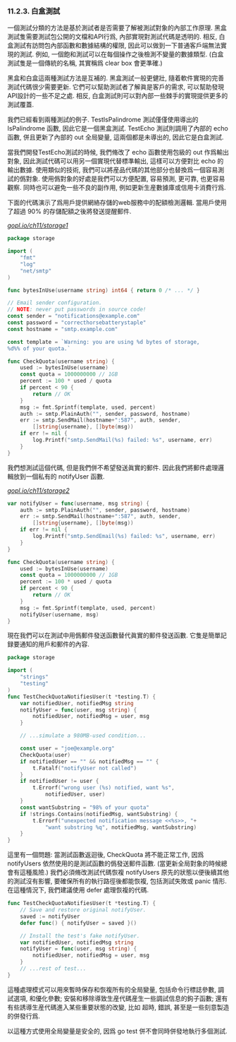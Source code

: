 ### 11.2.3. 白盒測試


一個測試分類的方法是基於測試者是否需要了解被測試對象的內部工作原理. 黑盒測試隻需要測試包公開的文檔和API行爲, 內部實現對測試代碼是透明的. 相反, 白盒測試有訪問包內部函數和數據結構的權限, 因此可以做到一下普通客戶端無法實現的測試. 例如, 一個飽和測試可以在每個操作之後檢測不變量的數據類型. (白盒測試隻是一個傳統的名稱, 其實稱爲 clear box 會更準確.)

黑盒和白盒這兩種測試方法是互補的. 黑盒測試一般更健壯, 隨着軟件實現的完善測試代碼很少需要更新. 它們可以幫助測試者了解眞是客戶的需求, 可以幫助發現API設計的一些不足之處. 相反, 白盒測試則可以對內部一些棘手的實現提供更多的測試覆蓋.

我們已經看到兩種測試的例子. TestIsPalindrome 測試僅僅使用導出的 IsPalindrome 函數, 因此它是一個黑盒測試. TestEcho 測試則調用了內部的 echo 函數, 併且更新了內部的 out 全局變量, 這兩個都是未導出的, 因此它是白盒測試.

當我們開發TestEcho測試的時候, 我們脩改了 echo 函數使用包級的 out 作爲輸出對象, 因此測試代碼可以用另一個實現代替標準輸出, 這樣可以方便對比 echo 的輸出數據. 使用類似的技術, 我們可以將産品代碼的其他部分也替換爲一個容易測試的僞對象. 使用僞對象的好處是我們可以方便配置, 容易預測, 更可靠, 也更容易觀察. 同時也可以避免一些不良的副作用, 例如更新生産數據庫或信用卡消費行爲.

下面的代碼演示了爲用戶提供網絡存儲的web服務中的配額檢測邏輯. 當用戶使用了超過 90% 的存儲配額之後將發送提醒郵件.

<u><i>gopl.io/ch11/storage1</i></u>
```Go
package storage

import (
	"fmt"
	"log"
	"net/smtp"
)

func bytesInUse(username string) int64 { return 0 /* ... */ }

// Email sender configuration.
// NOTE: never put passwords in source code!
const sender = "notifications@example.com"
const password = "correcthorsebatterystaple"
const hostname = "smtp.example.com"

const template = `Warning: you are using %d bytes of storage,
%d%% of your quota.`

func CheckQuota(username string) {
	used := bytesInUse(username)
	const quota = 1000000000 // 1GB
	percent := 100 * used / quota
	if percent < 90 {
		return // OK
	}
	msg := fmt.Sprintf(template, used, percent)
	auth := smtp.PlainAuth("", sender, password, hostname)
	err := smtp.SendMail(hostname+":587", auth, sender,
		[]string{username}, []byte(msg))
	if err != nil {
		log.Printf("smtp.SendMail(%s) failed: %s", username, err)
	}
}
```

我們想測試這個代碼, 但是我們併不希望發送眞實的郵件. 因此我們將郵件處理邏輯放到一個私有的 notifyUser 函數.

<u><i>gopl.io/ch11/storage2</i></u>
```Go
var notifyUser = func(username, msg string) {
	auth := smtp.PlainAuth("", sender, password, hostname)
	err := smtp.SendMail(hostname+":587", auth, sender,
		[]string{username}, []byte(msg))
	if err != nil {
		log.Printf("smtp.SendEmail(%s) failed: %s", username, err)
	}
}

func CheckQuota(username string) {
	used := bytesInUse(username)
	const quota = 1000000000 // 1GB
	percent := 100 * used / quota
	if percent < 90 {
		return // OK
	}
	msg := fmt.Sprintf(template, used, percent)
	notifyUser(username, msg)
}
```

現在我們可以在測試中用僞郵件發送函數替代眞實的郵件發送函數. 它隻是簡單記録要通知的用戶和郵件的內容.

```Go
package storage

import (
	"strings"
	"testing"
)
func TestCheckQuotaNotifiesUser(t *testing.T) {
	var notifiedUser, notifiedMsg string
	notifyUser = func(user, msg string) {
		notifiedUser, notifiedMsg = user, msg
	}

	// ...simulate a 980MB-used condition...

	const user = "joe@example.org"
	CheckQuota(user)
	if notifiedUser == "" && notifiedMsg == "" {
		t.Fatalf("notifyUser not called")
	}
	if notifiedUser != user {
		t.Errorf("wrong user (%s) notified, want %s",
			notifiedUser, user)
	}
	const wantSubstring = "98% of your quota"
	if !strings.Contains(notifiedMsg, wantSubstring) {
		t.Errorf("unexpected notification message <<%s>>, "+
			"want substring %q", notifiedMsg, wantSubstring)
	}
}
```

這里有一個問題: 當測試函數返迴後, CheckQuota 將不能正常工作, 因爲 notifyUsers 依然使用的是測試函數的僞發送郵件函數. (當更新全局對象的時候總會有這種風險.) 我們必須脩改測試代碼恢複 notifyUsers 原先的狀態以便後續其他的測試沒有影響, 要確保所有的執行路徑後都能恢複, 包括測試失敗或 panic 情形. 在這種情況下, 我們建議使用 defer 處理恢複的代碼.

```Go
func TestCheckQuotaNotifiesUser(t *testing.T) {
	// Save and restore original notifyUser.
	saved := notifyUser
	defer func() { notifyUser = saved }()

	// Install the test's fake notifyUser.
	var notifiedUser, notifiedMsg string
	notifyUser = func(user, msg string) {
		notifiedUser, notifiedMsg = user, msg
	}
	// ...rest of test...
}
```

這種處理模式可以用來暫時保存和恢複所有的全局變量, 包括命令行標誌參數, 調試選項, 和優化參數; 安裝和移除導致生産代碼産生一些調試信息的鉤子函數; 還有有些誘導生産代碼進入某些重要狀態的改變, 比如 超時, 錯誤, 甚至是一些刻意製造的併發行爲.

以這種方式使用全局變量是安全的, 因爲 go test 併不會同時併發地執行多個測試.
